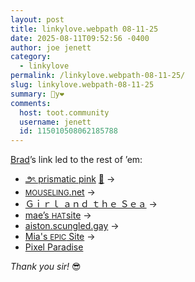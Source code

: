 ```yaml
---
layout: post
title: 𝚕𝚒𝚗𝚔𝚢𝚕𝚘𝚟𝚎.𝚠𝚎𝚋𝚙𝚊𝚝𝚑 𝟶𝟾-𝟷𝟷-𝟸𝟻
date: 2025-08-11T09:52:56 -0400
author: joe jenett
category:
  - linkylove
permalink: /linkylove.webpath-08-11-25/
slug: linkylove.webpath-08-11-25
summary: 🔗y❤️
comments:
  host: toot.community
  username: jenett
  id: 115010508062185788
---
```

<p>
<a href="https://indieseek.xyz/">Brad</a>’s link led to the rest of ’em:
</p>
<ul class="linkylove">
	<li><a title="Sakkie" href="https://prismatic.pink/">౨ৎ prismatic pink</a> <a title="source" href="https://pinboard.in/u:ramblinggit">📌</a> <span title="led to link shown below">&#8594;</span></li>
	<li><a title="Mousecky" href="https://mouseling.net/"><small>MOUSELING</small>.net</a> <span title="led to link shown below">&#8594;</span></li>
	<li><a title="Dinny" href="https://sakana.neocities.org/">Ｇｉｒｌ ａｎｄ ｔｈｅ Ｓｅａ</a> <span title="led to link shown below">&#8594;</span></li>
	<li><a title="mae" href="https://maehat.neocities.org/">mae’s <small>HAT</small>site</a> <span title="led to link shown below">&#8594;</span></li>
	<li><a title="Ashton" href="https://aiston.scungled.gay/">aiston.scungled.gay</a> <span title="led to link shown below">&#8594;</span></li>
	<li><a title="mia" href="http://mia.sinister.gay/">Mia's <small>EPIC</small> Site</a> <span title="led to link shown below">&#8594;</span></li>
	<li><a title="Wynn" href="https://wynns-wonderful-pixel-paradise.neocities.org/">Pixel Paradise</a> </li>
</ul>
<p>
	<em>Thank you sir!</em> 😎
</p>
<a href="https://brid.gy/publish/mastodon"></a>